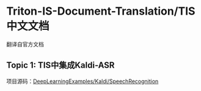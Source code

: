 # Triton-IS-Document-Translation/TIS中文文档
翻译自官方文档

## Topic 1: TIS中集成Kaldi-ASR

项目源码：[DeepLearningExamples/Kaldi/SpeechRecognition](https://github.com/NVIDIA/DeepLearningExamples/tree/master/Kaldi/SpeechRecognition)

